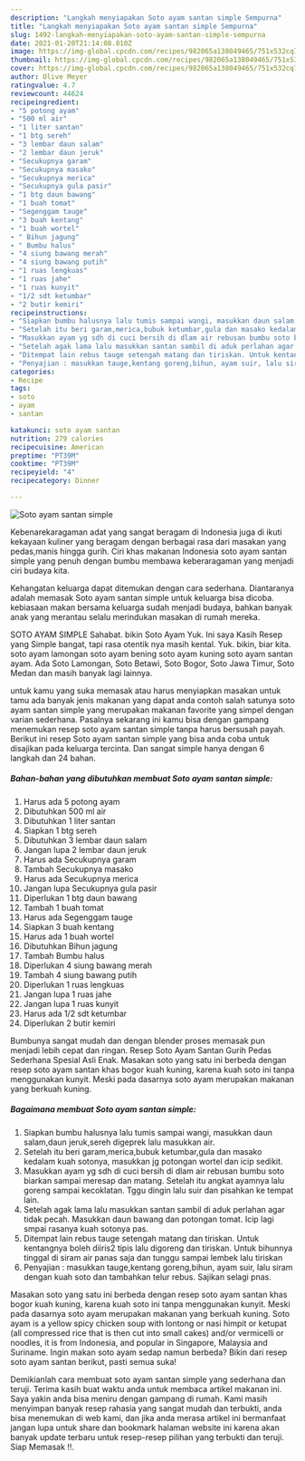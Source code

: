 ```yaml
---
description: "Langkah menyiapakan Soto ayam santan simple Sempurna"
title: "Langkah menyiapakan Soto ayam santan simple Sempurna"
slug: 1492-langkah-menyiapakan-soto-ayam-santan-simple-sempurna
date: 2021-01-20T21:14:08.810Z
image: https://img-global.cpcdn.com/recipes/982065a138049465/751x532cq70/soto-ayam-santan-simple-foto-resep-utama.jpg
thumbnail: https://img-global.cpcdn.com/recipes/982065a138049465/751x532cq70/soto-ayam-santan-simple-foto-resep-utama.jpg
cover: https://img-global.cpcdn.com/recipes/982065a138049465/751x532cq70/soto-ayam-santan-simple-foto-resep-utama.jpg
author: Olive Meyer
ratingvalue: 4.7
reviewcount: 44624
recipeingredient:
- "5 potong ayam"
- "500 ml air"
- "1 liter santan"
- "1 btg sereh"
- "3 lembar daun salam"
- "2 lembar daun jeruk"
- "Secukupnya garam"
- "Secukupnya masako"
- "Secukupnya merica"
- "Secukupnya gula pasir"
- "1 btg daun bawang"
- "1 buah tomat"
- "Segenggam tauge"
- "3 buah kentang"
- "1 buah wortel"
- " Bihun jagung"
- " Bumbu halus"
- "4 siung bawang merah"
- "4 siung bawang putih"
- "1 ruas lengkuas"
- "1 ruas jahe"
- "1 ruas kunyit"
- "1/2 sdt ketumbar"
- "2 butir kemiri"
recipeinstructions:
- "Siapkan bumbu halusnya lalu tumis sampai wangi, masukkan daun salam,daun jeruk,sereh digeprek lalu masukkan air."
- "Setelah itu beri garam,merica,bubuk ketumbar,gula dan masako kedalam kuah sotonya, masukkan jg potongan wortel dan icip sedikit."
- "Masukkan ayam yg sdh di cuci bersih di dlam air rebusan bumbu soto biarkan sampai meresap dan matang. Setelah itu angkat ayamnya lalu goreng sampai kecoklatan. Tggu dingin lalu suir dan pisahkan ke tempat lain."
- "Setelah agak lama lalu masukkan santan sambil di aduk perlahan agar tidak pecah. Masukkan daun bawang dan potongan tomat. Icip lagi smpai rasanya kuah sotonya pas."
- "Ditempat lain rebus tauge setengah matang dan tiriskan. Untuk kentangnya boleh diiris2 tipis lalu digoreng dan tiriskan. Untuk bihunnya tinggal di siram air panas saja dan tunggu sampai lembek lalu tiriskan"
- "Penyajian : masukkan tauge,kentang goreng,bihun, ayam suir, lalu siram dengan kuah soto dan tambahkan telur rebus. Sajikan selagi pnas."
categories:
- Recipe
tags:
- soto
- ayam
- santan

katakunci: soto ayam santan 
nutrition: 279 calories
recipecuisine: American
preptime: "PT39M"
cooktime: "PT39M"
recipeyield: "4"
recipecategory: Dinner

---
```



![Soto ayam santan simple](https://img-global.cpcdn.com/recipes/982065a138049465/751x532cq70/soto-ayam-santan-simple-foto-resep-utama.jpg)

Kebenarekaragaman adat yang sangat beragam di Indonesia juga di ikuti kekayaan kuliner yang beragam dengan berbagai rasa dari masakan yang pedas,manis hingga gurih. Ciri khas makanan Indonesia soto ayam santan simple yang penuh dengan bumbu membawa keberaragaman yang menjadi ciri budaya kita.


Kehangatan keluarga dapat ditemukan dengan cara sederhana. Diantaranya adalah memasak Soto ayam santan simple untuk keluarga bisa dicoba. kebiasaan makan bersama keluarga sudah menjadi budaya, bahkan banyak anak yang merantau selalu merindukan masakan di rumah mereka.

SOTO AYAM SIMPLE Sahabat. bikin Soto Ayam Yuk. Ini saya Kasih Resep yang Simple bangat, tapi rasa otentik nya masih kental. Yuk. bikin, biar kita. soto ayam lamongan soto ayam bening soto ayam kuning soto ayam santan ayam. Ada Soto Lamongan, Soto Betawi, Soto Bogor, Soto Jawa Timur, Soto Medan dan masih banyak lagi lainnya.

untuk kamu yang suka memasak atau harus menyiapkan masakan untuk tamu ada banyak jenis makanan yang dapat anda contoh salah satunya soto ayam santan simple yang merupakan makanan favorite yang simpel dengan varian sederhana. Pasalnya sekarang ini kamu bisa dengan gampang menemukan resep soto ayam santan simple tanpa harus bersusah payah.
Berikut ini resep Soto ayam santan simple yang bisa anda coba untuk disajikan pada keluarga tercinta. Dan sangat simple hanya dengan 6 langkah dan 24 bahan.


<!--inarticleads1-->

##### Bahan-bahan yang dibutuhkan membuat Soto ayam santan simple:

1. Harus ada 5 potong ayam
1. Dibutuhkan 500 ml air
1. Dibutuhkan 1 liter santan
1. Siapkan 1 btg sereh
1. Dibutuhkan 3 lembar daun salam
1. Jangan lupa 2 lembar daun jeruk
1. Harus ada Secukupnya garam
1. Tambah Secukupnya masako
1. Harus ada Secukupnya merica
1. Jangan lupa Secukupnya gula pasir
1. Diperlukan 1 btg daun bawang
1. Tambah 1 buah tomat
1. Harus ada Segenggam tauge
1. Siapkan 3 buah kentang
1. Harus ada 1 buah wortel
1. Dibutuhkan  Bihun jagung
1. Tambah  Bumbu halus
1. Diperlukan 4 siung bawang merah
1. Tambah 4 siung bawang putih
1. Diperlukan 1 ruas lengkuas
1. Jangan lupa 1 ruas jahe
1. Jangan lupa 1 ruas kunyit
1. Harus ada 1/2 sdt ketumbar
1. Diperlukan 2 butir kemiri


Bumbunya sangat mudah dan dengan blender proses memasak pun menjadi lebih cepat dan ringan. Resep Soto Ayam Santan Gurih Pedas Sederhana Spesial Asli Enak. Masakan soto yang satu ini berbeda dengan resep soto ayam santan khas bogor kuah kuning, karena kuah soto ini tanpa menggunakan kunyit. Meski pada dasarnya soto ayam merupakan makanan yang berkuah kuning. 

<!--inarticleads2-->

##### Bagaimana membuat  Soto ayam santan simple:

1. Siapkan bumbu halusnya lalu tumis sampai wangi, masukkan daun salam,daun jeruk,sereh digeprek lalu masukkan air.
1. Setelah itu beri garam,merica,bubuk ketumbar,gula dan masako kedalam kuah sotonya, masukkan jg potongan wortel dan icip sedikit.
1. Masukkan ayam yg sdh di cuci bersih di dlam air rebusan bumbu soto biarkan sampai meresap dan matang. Setelah itu angkat ayamnya lalu goreng sampai kecoklatan. Tggu dingin lalu suir dan pisahkan ke tempat lain.
1. Setelah agak lama lalu masukkan santan sambil di aduk perlahan agar tidak pecah. Masukkan daun bawang dan potongan tomat. Icip lagi smpai rasanya kuah sotonya pas.
1. Ditempat lain rebus tauge setengah matang dan tiriskan. Untuk kentangnya boleh diiris2 tipis lalu digoreng dan tiriskan. Untuk bihunnya tinggal di siram air panas saja dan tunggu sampai lembek lalu tiriskan
1. Penyajian : masukkan tauge,kentang goreng,bihun, ayam suir, lalu siram dengan kuah soto dan tambahkan telur rebus. Sajikan selagi pnas.


Masakan soto yang satu ini berbeda dengan resep soto ayam santan khas bogor kuah kuning, karena kuah soto ini tanpa menggunakan kunyit. Meski pada dasarnya soto ayam merupakan makanan yang berkuah kuning. Soto ayam is a yellow spicy chicken soup with lontong or nasi himpit or ketupat (all compressed rice that is then cut into small cakes) and/or vermicelli or noodles, it is from Indonesia, and popular in Singapore, Malaysia and Suriname. Ingin makan soto ayam sedap namun berbeda? Bikin dari resep soto ayam santan berikut, pasti semua suka! 

Demikianlah cara membuat soto ayam santan simple yang sederhana dan teruji. Terima kasih buat waktu anda untuk membaca artikel makanan ini. Saya yakin anda bisa meniru dengan gampang di rumah. Kami masih menyimpan banyak resep rahasia yang sangat mudah dan terbukti, anda bisa menemukan di web kami, dan jika anda merasa artikel ini bermanfaat jangan lupa untuk share dan bookmark halaman website ini karena akan banyak update terbaru untuk resep-resep pilihan yang terbukti dan teruji. Siap Memasak !!. 
